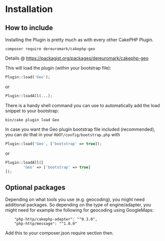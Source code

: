 # Installation

## How to include
Installing the Plugin is pretty much as with every other CakePHP Plugin.

```
composer require dereuromark/cakephp-geo
```
Details @ https://packagist.org/packages/dereuromark/cakephp-geo


This will load the plugin (within your bootstrap file):
```php
Plugin::load('Geo');
```
or
```php
Plugin::loadAll(...);
```
There is a handy shell command you can use to automatically add the load snippet to your bootstrap:
```
bin/cake plugin load Geo
```

In case you want the Geo plugin bootstrap file included (recommended), you can do that in your `ROOT/config/bootstrap.php` with

```php
Plugin::load('Geo', ['bootstrap' => true]);
```

or

```php
Plugin::loadAll([
        'Geo' => ['bootstrap' => true]
]);
```

## Optional packages

Depending on what tools you use (e.g. geocoding), you might need additional packages.
So depending on the type of engine/adapter, you might need for example the following for geocoding using GoogleMaps:

        "php-http/cakephp-adapter": "^0.3.0",
        "php-http/message": "^1.8.0"
        
Add this to your composer.json require section then.

